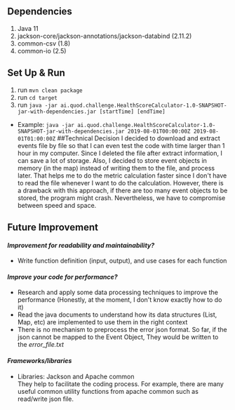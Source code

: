 ## Dependencies
1. Java 11
2. jackson-core/jackson-annotations/jackson-databind (2.11.2)
3. common-csv (1.8)
4. common-io (2.5)
## Set Up & Run
1. run `mvn clean package`
2. run `cd target`
3. run `java -jar ai.quod.challenge.HealthScoreCalculator-1.0-SNAPSHOT-jar-with-dependencies.jar [startTime] [endTime]`
- Example: `java -jar ai.quod.challenge.HealthScoreCalculator-1.0-SNAPSHOT-jar-with-dependencies.jar 2019-08-01T00:00:00Z 2019-08-01T01:00:00Z`
##Technical Decision
I decided to download and extract events file by file so that I can even test the code with time larger than 1 hour in my computer.
Since I deleted the file after extract information, I can save a lot of storage. Also, I decided to store event objects in memory (in the map) instead of writing them to the file, and process later.
That helps me to do the metric calculation faster since I don't have to read the file whenever I want to do the calculation. However, there is a drawback with this approach,
if there are too many event objects to be stored, the program might crash. Nevertheless, we have to compromise between speed and space.
 
## Future Improvement
#### ***Improvement for readability and maintainability?***
- Write function definition (input, output), and use cases for each function<br>
#### ***Improve your code for performance?***
- Research and apply some data processing techniques to improve the performance
(Honestly, at the moment, I don't know exactly how to do it)
- Read the java documents to understand how its data structures (List, Map, etc) are implemented
to use them in the right context
- There is no mechanism to preprocess the error json format. So far, if the json cannot be mapped to the
Event Object, They would be written to the *error_file.txt*
#### ***Frameworks/libraries***
- Libraries: Jackson and Apache common <br>
They help to facilitate the coding process. For example, there are many useful common utility functions from apache common 
such as read/write json file.


 








